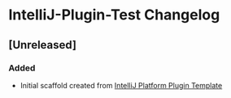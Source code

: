 <!-- Keep a Changelog guide -> https://keepachangelog.com -->

# IntelliJ-Plugin-Test Changelog

## [Unreleased]
### Added
- Initial scaffold created from [IntelliJ Platform Plugin Template](https://github.com/JetBrains/intellij-platform-plugin-template)
